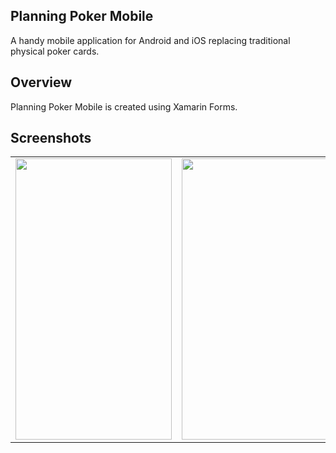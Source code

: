 ## Planning Poker Mobile

A handy mobile application for Android and iOS replacing traditional physical poker cards.

## Overview

Planning Poker Mobile is created using Xamarin Forms.

## Screenshots

<table>
    <tr>
        <td>
            <img width="250px" height="450px" src="https://github.com/amonoyflow/planning-poker/blob/master/PlanningPoker/SolutionItems/assets/tap-to-reveal.jpg">
        </td>
        <td>
            <img width="250px" height="450px" src="https://github.com/amonoyflow/planning-poker/blob/master/PlanningPoker/SolutionItems/assets/value.jpg">
        </td>
        <td>
            <img width="250px" height="450px" src="https://github.com/amonoyflow/planning-poker/blob/master/PlanningPoker/SolutionItems/assets/selection.jpg">
        </td>
    </tr>
</table>